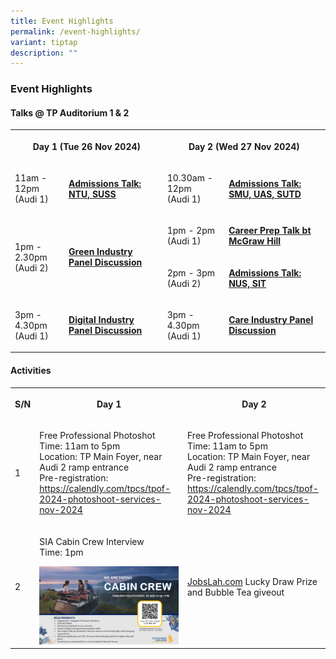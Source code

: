 ```yaml
---
title: Event Highlights
permalink: /event-highlights/
variant: tiptap
description: ""
---
```

<h3><strong>Event Highlights</strong></h3>
<h4><strong>Talks @ TP Auditorium 1 &amp; 2</strong></h4>
<table style="minWidth: 100px">
<colgroup>
<col>
<col>
<col>
<col>
</colgroup>
<tbody>
<tr>
<th rowspan="1" colspan="2">
<p>Day 1 (Tue 26 Nov 2024)</p>
</th>
<th rowspan="1" colspan="2">
<p>Day 2 (Wed 27 Nov 2024)</p>
</th>
</tr>
<tr>
<td rowspan="1" colspan="1">
<p>11am - 12pm
<br>(Audi 1)</p>
</td>
<td rowspan="1" colspan="1">
<p><strong><u>Admissions Talk: NTU, SUSS</u></strong>
</p>
</td>
<td rowspan="1" colspan="1">
<p>10.30am - 12pm
<br>(Audi 1)</p>
</td>
<td rowspan="1" colspan="1">
<p><strong><u>Admissions Talk: SMU, UAS, SUTD</u></strong>
</p>
</td>
</tr>
<tr>
<td rowspan="2" colspan="1">
<p>1pm - 2.30pm
<br>(Audi 2)</p>
</td>
<td rowspan="2" colspan="1">
<p><strong><u>Green Industry Panel Discussion</u></strong>
</p>
</td>
<td rowspan="1" colspan="1">
<p>1pm - 2pm
<br>(Audi 1)</p>
</td>
<td rowspan="1" colspan="1">
<p><strong><u>Career Prep Talk bt McGraw Hill</u></strong>
</p>
</td>
</tr>
<tr>
<td rowspan="1" colspan="1">
<p>2pm - 3pm
<br>(Audi 2)</p>
</td>
<td rowspan="1" colspan="1">
<p><strong><u>Admissions Talk: NUS, SIT</u></strong>
</p>
</td>
</tr>
<tr>
<td rowspan="1" colspan="1">
<p>3pm - 4.30pm
<br>(Audi 1)</p>
</td>
<td rowspan="1" colspan="1">
<p><strong><u>Digital Industry Panel Discussion</u></strong>
</p>
</td>
<td rowspan="1" colspan="1">
<p>3pm - 4.30pm
<br>(Audi 1)</p>
</td>
<td rowspan="1" colspan="1">
<p><strong><u>Care Industry Panel Discussion</u></strong>
</p>
</td>
</tr>
</tbody>
</table>
<p></p>
<h4><strong>Activities</strong></h4>
<table style="minWidth: 75px">
<colgroup>
<col>
<col>
<col>
</colgroup>
<tbody>
<tr>
<th rowspan="1" colspan="1">
<p>S/N</p>
</th>
<th rowspan="1" colspan="1">
<p>Day 1</p>
</th>
<th rowspan="1" colspan="1">
<p>Day 2</p>
</th>
</tr>
<tr>
<td rowspan="1" colspan="1">
<p>1</p>
</td>
<td rowspan="1" colspan="1">
<p>Free Professional Photoshot
<br>Time: 11am to 5pm
<br>Location: TP Main Foyer, near Audi 2 ramp entrance
<br>Pre-registration:
<br><a href="https://calendly.com/tpcs/tpof-2024-photoshoot-services-nov-2024" rel="noopener noreferrer nofollow" target="_blank"><u>https://calendly.com/tpcs/tpof-2024-photoshoot-services-nov-2024</u></a>
</p>
</td>
<td rowspan="1" colspan="1">
<p>Free Professional Photoshot
<br>Time: 11am to 5pm
<br>Location: TP Main Foyer, near Audi 2 ramp entrance
<br>Pre-registration:
<br><a href="https://calendly.com/tpcs/tpof-2024-photoshoot-services-nov-2024" rel="noopener noreferrer nofollow" target="_blank"><u>https://calendly.com/tpcs/tpof-2024-photoshoot-services-nov-2024</u></a>
</p>
</td>
</tr>
<tr>
<td rowspan="1" colspan="1">
<p>2</p>
</td>
<td rowspan="1" colspan="1">
<p>SIA Cabin Crew Interview
<br>Time: 1pm
<br>
</p>
<div class="isomer-image-wrapper">
<img style="width: 100%" height="auto" width="100%" alt="" src="/images/2024/EDM_for_SIA_Cabin_Crew__TP_.jpg">
</div>
</td>
<td rowspan="1" colspan="1">
<p><a href="http://JobsLah.com" rel="noopener noreferrer nofollow" target="_blank">JobsLah.com</a> Lucky
Draw Prize and Bubble Tea giveout</p>
</td>
</tr>
</tbody>
</table>
<p></p>
